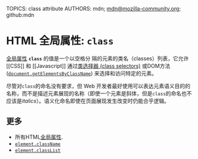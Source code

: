 TOPICS: class attribute
AUTHORS: mdn; mdn@mozilla-community.org; github:mdn

# HTML 全局属性: `class`

[全局属性](/zh-hans/webfrontend/HTML_Global_Attribute) **`class`** 的值是一个以空格分
隔的元素的类名（classes）列表，它允许 [[CSS]] 和 [[Javascript]] 通过[类选择器 (class selectors)](/zh-hans/webfrontend/CSS_Class_Selector)
或DOM方法([`document.getElementsByClassName`](/zh-hans/webfrontend/Document.getElementsByClassName))
来选择和访问特定的元素。

尽管对`class`的命名没有要求，但 Web 开发者最好使用可以表达元素语义目的的名称，而不是描述元素展现的名称（即使一个元素是斜体，但是`class`的命名也不应该是*italics*）。语义化命名即使在页面展现发生改变时仍能合乎逻辑。

## 更多

- 所有HTML[全局属性](/zh-hans/webfrontend/HTML_Global_Attribute).
- [`element.className`](/zh-hans/webfrontend/Element.className)
- [`element.classList`](/zh-hans/webfrontend/Element.classList)
